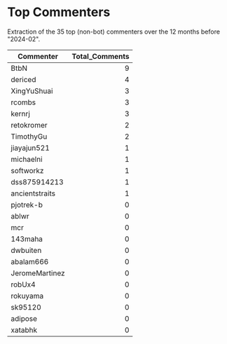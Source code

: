 # Top Commenters

Extraction of the 35 top (non-bot) commenters 
over the 12 months before "2024-02".


| Commenter      | Total_Comments |
| -------------- | -------------: |
| BtbN           |              9 |
| dericed        |              4 |
| XingYuShuai    |              3 |
| rcombs         |              3 |
| kernrj         |              3 |
| retokromer     |              2 |
| TimothyGu      |              2 |
| jiayajun521    |              1 |
| michaelni      |              1 |
| softworkz      |              1 |
| dss875914213   |              1 |
| ancientstraits |              1 |
| pjotrek-b      |              0 |
| ablwr          |              0 |
| mcr            |              0 |
| 143maha        |              0 |
| dwbuiten       |              0 |
| abalam666      |              0 |
| JeromeMartinez |              0 |
| robUx4         |              0 |
| rokuyama       |              0 |
| sk95120        |              0 |
| adipose        |              0 |
| xatabhk        |              0 |
